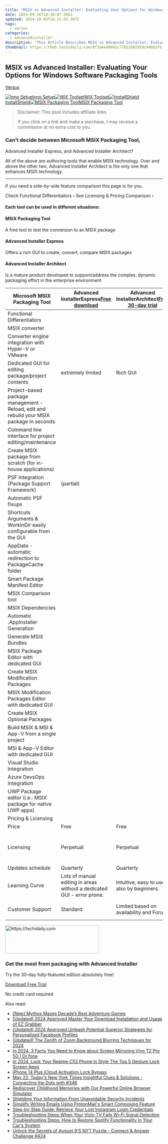 ```yaml
---
title: "MSIX vs Advanced Installer: Evaluating Your Options for Windows Software Packaging Tools"
date: 2024-09-26T18:30:07.395Z
updated: 2024-10-03T18:21:42.307Z
tags:
  - versus
categories:
  - advancedinstaller
description: "This Article Describes MSIX vs Advanced Installer: Evaluating Your Options for Windows Software Packaging Tools"
thumbnail: https://thmb.techidaily.com/0f3aee40842c77652092959c44bb37ef79d636e0b9ea84d35588db5436176752.jpeg
---
```


## MSIX vs Advanced Installer: Evaluating Your Options for Windows Software Packaging Tools

[Versus](https://tools.techidaily.com/advancedinstaller/products/)

[![Inno Setup](https://cdn.advancedinstaller.com/svg/versus/iconInnoSetup.svg "Inno Setup")Inno Setup](https://www.advancedinstaller.com/versus/inno-setup.html)[![WiX Toolset](https://cdn.advancedinstaller.com/svg/versus/iconWiXToolset.svg "WiX Toolset")WiX Toolset](https://tools.techidaily.com/advancedinstaller/products/)[![InstallShield](https://cdn.advancedinstaller.com/svg/versus/iconInstallShield.svg "InstallShield")InstallShield](https://www.advancedinstaller.com/versus/installshield/adminstudio.html)[![MSIX Packaging Tool](https://cdn.advancedinstaller.com/svg/versus/iconMSIXPackagingTool.svg "MSIX Packaging Tool")MSIX Packaging Tool](https://www.advancedinstaller.com/versus/msix-packaging-tool-vs-advanced-installer.html)

>  Disclaimer: This post includes affiliate links
>
>  If you click on a link and make a purchase, I may receive a commission at no extra cost to you.
>

###  Can’t decide between Microsoft MSIX Packaging Tool,
Advanced Installer Express, and Advanced Installer Architect?

All of the above are authoring tools that enable MSIX technology. Over and above the other two, Advanced Installer Architect is the only one that enhances MSIX technology.

---

If you need a side-by-side feature comparison this page is for you.

 Check Functional Differentiators ›  See Licensing & Pricing Comparison › 

#### Each tool can be used in different situations:

#### MSIX Packaging Tool

A free tool to test the conversion to an MSIX package

#### Advanced Installer Express

Offers a rich GUI to create, convert, compare MSIX packages

#### Advanced Installer Architect

Is a mature product developed to support/address the complex, dynamic packaging effort in the enterprise environment

| Microsoft MSIX Packaging Tool                                                            | Advanced InstallerExpress[Free download](https://tools.techidaily.com/advancedinstaller/products/) | Advanced InstallerArchitect[Free 30-day trial](https://tools.techidaily.com/advancedinstaller/products/) |                                                |
| ---------------------------------------------------------------------------------------- | ------------------------------------------------------------------------------------------------ | -------------------------------------------------------------------------------------------- | ---------------------------------------------- |
| Functional Differentiators                                                               |                                                                                                  |                                                                                              |                                                |
| MSIX converter                                                                           |                                                                                                  |                                                                                              |                                                |
| Converter engine integration with Hyper-V or VMware                                      |                                                                                                  |                                                                                              |                                                |
| Dedicated GUI for editing package/project contents                                       | extremely limited                                                                                | Rich GUI                                                                                     | Rich GUI                                       |
| Project-based package management - Reload, edit and rebuild your MSIX package in seconds |                                                                                                  |                                                                                              |                                                |
| Command line interface for project editing/maintenance                                   |                                                                                                  |                                                                                              |                                                |
| Create MSIX package from scratch (for in-house applications)                             |                                                                                                  |                                                                                              |                                                |
| PSF Integration (Package Support Framework)                                              | (partial)                                                                                        |                                                                                              |                                                |
| Automatic PSF fixups                                                                     |                                                                                                  |                                                                                              |                                                |
| Shortcuts Arguments & WorkinDir easily configurable from the GUI                         |                                                                                                  |                                                                                              |                                                |
| AppData - automatic redirection to PackageCache folder                                   |                                                                                                  |                                                                                              |                                                |
| Smart Package Manifest Editor                                                            |                                                                                                  |                                                                                              |                                                |
| MSIX Comparison tool                                                                     |                                                                                                  |                                                                                              |                                                |
| MSIX Dependencies                                                                        |                                                                                                  |                                                                                              |                                                |
| Automatic .AppInstaller Generation                                                       |                                                                                                  |                                                                                              |                                                |
| Generate MSIX Bundles                                                                    |                                                                                                  |                                                                                              |                                                |
| MSIX Package Editor with dedicated GUI                                                   |                                                                                                  |                                                                                              |                                                |
| Create MSIX Modification Packages                                                        |                                                                                                  |                                                                                              |                                                |
| MSIX Modification Packages Editor with dedicated GUI                                     |                                                                                                  |                                                                                              |                                                |
| Create MSIX Optional Packages                                                            |                                                                                                  |                                                                                              |                                                |
| Build MSIX & MSI & App-V from a single project                                           |                                                                                                  |                                                                                              |                                                |
| MSI & App-V Editor with dedicated GUI                                                    |                                                                                                  |                                                                                              |                                                |
| Visual Studio Integration                                                                |                                                                                                  |                                                                                              |                                                |
| Azure DevsOps Integration                                                                |                                                                                                  |                                                                                              |                                                |
| UWP Package editor (i.e.: MSIX package for native UWP apps)                              |                                                                                                  |                                                                                              |                                                |
| Pricing & Licensing                                                                      |                                                                                                  |                                                                                              |                                                |
| Price                                                                                    | Free                                                                                             | Free                                                                                         | Paid                                           |
| Licensing                                                                                | Perpetual                                                                                        | Perpetual                                                                                    | Perpetual plus first-year Maintenance included |
| Updates schedule                                                                         | Quarterly                                                                                        | Quarterly                                                                                    | Monthly                                        |
| Learning Curve                                                                           | Lots of manual editing in areas without a dedicated GUI - error prone.                           | Intuitive, easy to use also by beginners.                                                    | Intuitive, easy to use also by beginners.      |
| Customer Support                                                                         | Standard                                                                                         | Limited based on availability and Forum                                                      | 24h responsive time                            |

<!-- affiliate ads begin -->
<a href="https://aligracehair.sjv.io/c/5597632/2027190/19272" target="_top" id="2027190">
  <img src="//a.impactradius-go.com/display-ad/19272-2027190" border="0" alt="https://techidaily.com" width="300" height="90"/>
</a>
<img height="0" width="0" src="https://aligracehair.sjv.io/i/5597632/2027190/19272" style="position:absolute;visibility:hidden;" border="0" />
<!-- affiliate ads end -->

### Get the most from packaging with Advanced Installer

Try the 30-day fully-featured edition absolutely free!

[Download Free Trial](https://tools.techidaily.com/advancedinstaller/products/)

No credit card required

<ins class="adsbygoogle"
     style="display:block"
     data-ad-format="autorelaxed"
     data-ad-client="ca-pub-7571918770474297"
     data-ad-slot="1223367746"></ins>

<ins class="adsbygoogle"
     style="display:block"
     data-ad-client="ca-pub-7571918770474297"
     data-ad-slot="8358498916"
     data-ad-format="auto"
     data-full-width-responsive="true"></ins>

<span class="atpl-alsoreadstyle">Also read:</span>
<div><ul>
<li><a href="https://screen-sharing-recording.techidaily.com/new-mythos-mazes-decades-best-adventure-games/"><u>[New] Mythos Mazes Decade’s Best Adventure Games</u></a></li>
<li><a href="https://digital-screen-recording.techidaily.com/updated-2024-approved-master-your-download-installation-and-usage-of-ez-grabber/"><u>[Updated] 2024 Approved Master Your Download Installation and Usage of EZ Grabber</u></a></li>
<li><a href="https://facebook-video-files.techidaily.com/updated-2024-approved-unleash-potential-superior-strategies-for-personalized-facebook-profiles/"><u>[Updated] 2024 Approved Unleash Potential Superior Strategies for Personalized Facebook Profiles</u></a></li>
<li><a href="https://on-screen-recording.techidaily.com/updated-the-zenith-of-zoom-background-blurring-techniques-for-2024/"><u>[Updated] The Zenith of Zoom Background Blurring Techniques for 2024</u></a></li>
<li><a href="https://screen-mirror.techidaily.com/in-2024-3-facts-you-need-to-know-about-screen-mirroring-vivo-t2-pro-5g-drfone-by-drfone-android/"><u>In 2024, 3 Facts You Need to Know about Screen Mirroring Vivo T2 Pro 5G | Dr.fone</u></a></li>
<li><a href="https://easy-unlock-android.techidaily.com/in-2024-lock-your-realme-c53-phone-in-style-the-top-5-gesture-lock-screen-apps-by-drfone-android/"><u>In 2024, Lock Your Realme C53 Phone in Style The Top 5 Gesture Lock Screen Apps</u></a></li>
<li><a href="https://activate-lock.techidaily.com/iphone-14-plus-icloud-activation-lock-bypass-by-drfone-ios/"><u>iPhone 14 Plus iCloud Activation Lock Bypass</u></a></li>
<li><a href="https://some-tips.techidaily.com/may-22-todays-new-york-times-insightful-clues-and-solutions-connecting-the-dots-with-346/"><u>May 22: Today's New York Times Insightful Clues & Solutions - Connecting the Dots with #346</u></a></li>
<li><a href="https://some-tips.techidaily.com/rediscover-childhood-memories-with-our-powerful-online-browser-simulator/"><u>Rediscover Childhood Memories with Our Powerful Online Browser Simulator</u></a></li>
<li><a href="https://some-tips.techidaily.com/shielding-your-information-from-unavoidable-security-incidents/"><u>Shielding Your Information From Unavoidable Security Incidents</u></a></li>
<li><a href="https://some-tips.techidaily.com/simplify-writing-emails-using-protonmails-smart-composing-feature/"><u>Simplify Writing Emails Using ProtonMail's Smart Composing Feature</u></a></li>
<li><a href="https://some-tips.techidaily.com/step-by-step-guide-retrieve-your-lost-instagram-login-credentials/"><u>Step-by-Step Guide: Retrieve Your Lost Instagram Login Credentials</u></a></li>
<li><a href="https://tech-renaissance.techidaily.com/troubleshooting-steps-when-your-vizio-tv-fails-wi-fi-signal-detection/"><u>Troubleshooting Steps When Your Vizio TV Fails Wi-Fi Signal Detection</u></a></li>
<li><a href="https://technical-tips.techidaily.com/troubleshooting-steps-how-to-restore-spotify-functionality-in-your-cars-system/"><u>Troubleshooting Steps: How to Restore Spotify Functionality in Your Car's System</u></a></li>
<li><a href="https://some-tips.techidaily.com/unlock-the-secrets-of-august-9s-nyt-puzzle-connect-and-answer-challenge-424/"><u>Unlock the Secrets of August 9'S NYT Puzzle - Connect & Answer Challenge #424</u></a></li>
</ul></div>

